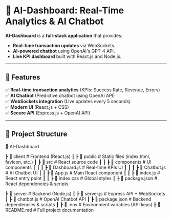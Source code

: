 # 🚀 AI-Dashboard: Real-Time Analytics & AI Chatbot

**AI-Dashboard** is a **full-stack application** that provides:
- **Real-time transaction updates** via WebSockets.
- **AI-powered chatbot** using OpenAI's GPT-4 API.
- **Live KPI dashboard** built with React.js and Node.js.

---

## 📌 Features
✅ **Real-time transaction analytics** (KPIs: Success Rate, Revenue, Errors)  
✅ **AI Chatbot** (Predictive chatbot using OpenAI API)  
✅ **WebSockets integration** (Live updates every 5 seconds)  
✅ **Modern UI** (React.js + CSS)  
✅ **Secure API** (Express.js + OpenAI API)  

---

## 📌 Project Structure

📂 AI-Dashboard 

┣ 📂 client # Frontend (React.js) 
┃ ┣ 📂 public # Static files (index.html, favicon, etc.) 
┃ ┣ 📂 src # React source code 
┃ ┃ ┣ 📂 components # UI components 
┃ ┃ ┃ ┣ 📜 Dashboard.js # Real-time KPIs UI 
┃ ┃ ┃ ┣ 📜 Chatbot.js # AI Chatbot UI 
┃ ┃ ┣ 📜 App.js # Main React component 
┃ ┃ ┣ 📜 index.js # React entry point 
┃ ┃ ┣ 📜 index.css # Global styles 
┃ ┣ 📜 package.json # React dependencies & scripts 

┣ 📂 server # Backend (Node.js) 
┃ ┣ 📜 server.js # Express API + WebSockets 
┃ ┣ 📜 chatbot.js # OpenAI Chatbot API 
┃ ┣ 📜 package.json # Backend dependencies & scripts 
┃ ┣ 📜 .env # Environment variables (API keys) 
┣ 📜 README.md # Full project documentation
